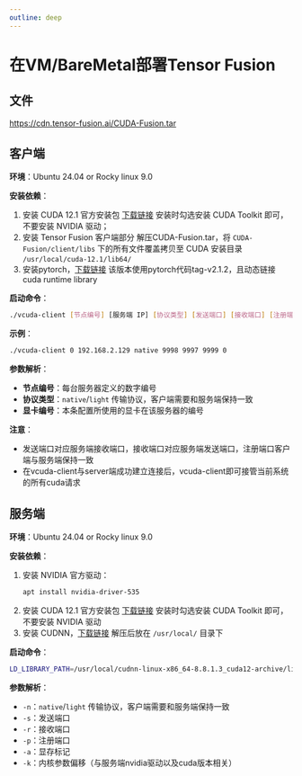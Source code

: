```yaml
---
outline: deep
---
```


# 在VM/BareMetal部署Tensor Fusion

## 文件
https://cdn.tensor-fusion.ai/CUDA-Fusion.tar

## 客户端

**环境**：Ubuntu 24.04 or Rocky linux 9.0

**安装依赖**：
1. 安装 CUDA 12.1 官方安装包 [下载链接](https://cdn.tensor-fusion.ai/cuda_12.1.0_530.30.02_linux.run)
安装时勾选安装 CUDA Toolkit 即可，不要安装 NVIDIA 驱动；
2. 安装 Tensor Fusion 客户端部分
解压CUDA-Fusion.tar，将 `CUDA-Fusion/client/libs` 下的所有文件覆盖拷贝至 CUDA 安装目录 `/usr/local/cuda-12.1/lib64/`
3. 安装pytorch，[下载链接](https://cdn.tensor-fusion.ai/torch-2.1.0a0+gita8e7c98-cp312-cp312-linux_x86_64.whl)
该版本使用pytorch代码tag-v2.1.2，且动态链接cuda runtime library

**启动命令**：
```sh
./vcuda-client [节点编号] [服务端 IP] [协议类型] [发送端口] [接收端口] [注册端口] [显卡编号]
```

**示例**：
```sh
./vcuda-client 0 192.168.2.129 native 9998 9997 9999 0
```

**参数解析**：
- **节点编号**：每台服务器定义的数字编号
- **协议类型**：`native`/`light` 传输协议，客户端需要和服务端保持一致
- **显卡编号**：本条配置所使用的显卡在该服务器的编号

**注意**：
- 发送端口对应服务端接收端口，接收端口对应服务端发送端口，注册端口客户端与服务端保持一致
- 在vcuda-client与server端成功建立连接后，vcuda-client即可接管当前系统的所有cuda请求

## 服务端

**环境**：Ubuntu 24.04 or Rocky linux 9.0

**安装依赖**：
1. 安装 NVIDIA 官方驱动：
    ```sh
    apt install nvidia-driver-535
    ```
2. 安装 CUDA 12.1 官方安装包 [下载链接](https://cdn.tensor-fusion.ai/cuda_12.1.0_530.30.02_linux.run)
安装时勾选安装 CUDA Toolkit 即可，不要安装 NVIDIA 驱动
3. 安装 CUDNN，[下载链接](https://cdn.tensor-fusion.ai/cudnn-linux-x86_64-8.8.1.3_cuda12-archive.tar.xz) 
解压后放在 `/usr/local/` 目录下

**启动命令**：
```sh
LD_LIBRARY_PATH=/usr/local/cudnn-linux-x86_64-8.8.1.3_cuda12-archive/lib/ ./vcuda -n native -s 9997 -r 9998 -p 9999 -a 0x1129 -k 0x298
```

**参数解析**：
- `-n`：`native`/`light` 传输协议，客户端需要和服务端保持一致
- `-s`：发送端口
- `-r`：接收端口
- `-p`：注册端口
- `-a`：显存标记
- `-k`：内核参数偏移（与服务端nvidia驱动以及cuda版本相关）